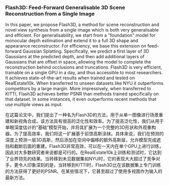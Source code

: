 ### Flash3D: Feed-Forward Generalisable 3D Scene Reconstruction from a Single Image

In this paper, we propose Flash3D, a method for scene reconstruction and novel view synthesis from a single image which is both very generalisable and efficient. For generalisability, we start from a "foundation" model for monocular depth estimation and extend it to a full 3D shape and appearance reconstructor. For efficiency, we base this extension on feed-forward Gaussian Splatting. Specifically, we predict a first layer of 3D Gaussians at the predicted depth, and then add additional layers of Gaussians that are offset in space, allowing the model to complete the reconstruction behind occlusions and truncations. Flash3D is very efficient, trainable on a single GPU in a day, and thus accessible to most researchers. It achieves state-of-the-art results when trained and tested on RealEstate10k. When transferred to unseen datasets like NYU it outperforms competitors by a large margin. More impressively, when transferred to KITTI, Flash3D achieves better PSNR than methods trained specifically on that dataset. In some instances, it even outperforms recent methods that use multiple views as input.

在这篇论文中，我们提出了一种名为Flash3D的方法，用于从单一图像进行场景重建和新视角合成，该方法具有很高的泛化性和效率。为了提高泛化性，我们从用于单眼深度估计的“基础”模型开始，并将其扩展为一个完整的3D形状和外观重构器。为了提高效率，我们将这一扩展基于前馈高斯涂抹。具体来说，我们在预测的深度上预测一层3D高斯，然后添加在空间中偏移的额外高斯层，允许模型完成遮挡和截断后面的重建。Flash3D非常高效，可以在一天内在单个GPU上进行训练，因此对大多数研究者来说都是可行的。在RealEstate10k上训练和测试时，它达到了业界领先的结果。当转移到未见数据集如NYU时，它的表现大大超过了竞争对手。更令人印象深刻的是，当转移到KITTI时，Flash3D比在该数据集上专门训练的方法获得了更好的PSNR。在某些情况下，它甚至超过了使用多视图作为输入的最新方法。
